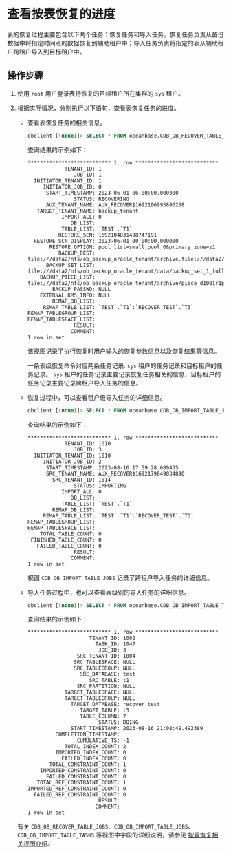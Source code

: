 # 查看按表恢复的进度

表的恢复过程主要包含以下两个任务：恢复任务和导入任务。恢复任务负责从备份数据中将指定时间点的数据恢复到辅助租户中；导入任务负责将指定的表从辅助租户跨租户导入到目标租户中。

## 操作步骤

1. 使用 `root` 用户登录表待恢复的目标租户所在集群的 `sys` 租户。

2. 根据实际情况，分别执行以下语句，查看表恢复任务的进度。

   * 查看表恢复任务的相关信息。

      ```sql
      obclient [(none)]> SELECT * FROM oceanbase.CDB_OB_RECOVER_TABLE_JOBS\G
      ```

      查询结果的示例如下：

      ```shell
      *************************** 1. row ***************************
                  TENANT_ID: 1
                     JOB_ID: 1
        INITIATOR_TENANT_ID: 1
           INITIATOR_JOB_ID: 0
            START_TIMESTAMP: 2023-06-01 06:00:00.000000
                     STATUS: RECOVERING
            AUX_TENANT_NAME: AUX_RECOVER$1692106995896258
         TARGET_TENANT_NAME: backup_tenant
                 IMPORT_ALL: 0
                    DB_LIST: 
                 TABLE_LIST: `TEST`.`T1`
                RESTORE_SCN: 1692104831498747191
        RESTORE_SCN_DISPLAY: 2023-06-01 00:00:00.000000
             RESTORE_OPTION: pool_list=small_pool_0&primary_zone=z1
                BACKUP_DEST: file:///data2/nfs/ob_backup_oracle_tenant/archive,file:///data2/nfs/ob_backup_oracle_tenant/data
            BACKUP_SET_LIST: file:///data2/nfs/ob_backup_oracle_tenant/data/backup_set_1_full
          BACKUP_PIECE_LIST: file:///data2/nfs/ob_backup_oracle_tenant/archive/piece_d1001r1p1
              BACKUP_PASSWD: NULL
          EXTERNAL_KMS_INFO: NULL
              REMAP_DB_LIST: 
           REMAP_TABLE_LIST: `TEST`.`T1`:`RECOVER_TEST`.`T3`
      REMAP_TABLEGROUP_LIST:
      REMAP_TABLESPACE_LIST:
                     RESULT: 
                    COMMENT: 
      1 row in set
      ```

     该视图记录了执行恢复时用户输入的恢复参数信息以及恢复结果等信息。

     一条表级恢复命令对应两条任务记录: `sys` 租户的任务记录和目标租户的任务记录。 `sys` 租户的任务记录主要记录恢复任务相关的信息，目标租户的任务记录主要记录跨租户导入任务的信息。
    
   * 恢复过程中，可以查看租户级导入任务的详细信息。 

      ```sql
      obclient [(none)]> SELECT * FROM oceanbase.CDB_OB_IMPORT_TABLE_JOBS\G
      ```

      查询结果的示例如下：

      ```shell
      *************************** 1. row ***************************
                  TENANT_ID: 1010
                     JOB_ID: 3
        INITIATOR_TENANT_ID: 1010
           INITIATOR_JOB_ID: 2
            START_TIMESTAMP: 2023-08-16 17:59:28.689435
            SRC_TENANT_NAME: AUX_RECOVER$1692179849034890
              SRC_TENANT_ID: 1014
                     STATUS: IMPORTING
                 IMPORT_ALL: 0
                    DB_LIST:
                 TABLE_LIST: `TEST`.`T1`
              REMAP_DB_LIST:
           REMAP_TABLE_LIST: `TEST`.`T1`:`RECOVER_TEST`.`T3`
      REMAP_TABLEGROUP_LIST:
      REMAP_TABLESPACE_LIST:
          TOTAL_TABLE_COUNT: 0
       FINISHED_TABLE_COUNT: 0
         FAILED_TABLE_COUNT: 0
                     RESULT:
                    COMMENT:
      1 row in set
      ```

      视图 `CDB_OB_IMPORT_TABLE_JOBS` 记录了跨租户导入任务的详细信息。

   * 导入任务过程中，也可以查看表级别的导入任务的详细信息。     

      ```sql
      obclient [(none)]> SELECT * FROM oceanbase.CDB_OB_IMPORT_TABLE_TASKS\G
      ```

      查询结果的示例如下：

      ```shell
      *************************** 1. row ***************************
                          TENANT_ID: 1002
                            TASK_ID: 1047
                             JOB_ID: 3
                      SRC_TENANT_ID: 1004
                     SRC_TABLESPACE: NULL
                     SRC_TABLEGROUP: NULL
                       SRC_DATABASE: test
                          SRC_TABLE: t1
                      SRC_PARTITION: NULL
                  TARGET_TABLESPACE: NULL
                  TARGET_TABLEGROUP: NULL
                    TARGET_DATABASE: recover_test
                       TARGET_TABLE: t3
                       TABLE_COLUMN: 7
                             STATUS: DOING
                    START_TIMESTAMP: 2023-08-16 21:08:49.492389
               COMPLETION_TIMESTAMP: 
                      CUMULATIVE_TS: -1
                  TOTAL_INDEX_COUNT: 2
               IMPORTED_INDEX_COUNT: 0
                 FAILED_INDEX_COUNT: 0
             TOTAL_CONSTRAINT_COUNT: 1
          IMPORTED_CONSTRAINT_COUNT: 0
            FAILED_CONSTRAINT_COUNT: 0
         TOTAL_REF_CONSTRAINT_COUNT: 1
      IMPORTED_REF_CONSTRAINT_COUNT: 0
        FAILED_REF_CONSTRAINT_COUNT: 0
                             RESULT: 
                            COMMENT:
      1 row in set
      ```

 
   有关 `CDB_OB_RECOVER_TABLE_JOBS`、`CDB_OB_IMPORT_TABLE_JOBS`、`CDB_OB_IMPORT_TABLE_TASKS` 等视图中字段的详细说明，请参见 [按表恢复相关视图介绍](700.views-of-the-table-recovery.md)。